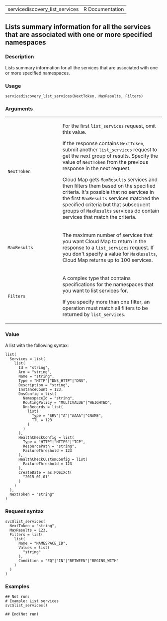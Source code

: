 <table style="width: 100%;">
<tbody>
<tr class="odd">
<td>servicediscovery_list_services</td>
<td style="text-align: right;">R Documentation</td>
</tr>
</tbody>
</table>

## Lists summary information for all the services that are associated with one or more specified namespaces

### Description

Lists summary information for all the services that are associated with
one or more specified namespaces.

### Usage

    servicediscovery_list_services(NextToken, MaxResults, Filters)

### Arguments

<table>
<colgroup>
<col style="width: 35%" />
<col style="width: 65%" />
</colgroup>
<tbody>
<tr class="odd">
<td><code
id="servicediscovery_list_services_:_NextToken">NextToken</code></td>
<td><p>For the first <code>list_services</code> request, omit this
value.</p>
<p>If the response contains <code>NextToken</code>, submit another
<code>list_services</code> request to get the next group of results.
Specify the value of <code>NextToken</code> from the previous response
in the next request.</p>
<p>Cloud Map gets <code>MaxResults</code> services and then filters them
based on the specified criteria. It's possible that no services in the
first <code>MaxResults</code> services matched the specified criteria
but that subsequent groups of <code>MaxResults</code> services do
contain services that match the criteria.</p></td>
</tr>
<tr class="even">
<td><code
id="servicediscovery_list_services_:_MaxResults">MaxResults</code></td>
<td><p>The maximum number of services that you want Cloud Map to return
in the response to a <code>list_services</code> request. If you don't
specify a value for <code>MaxResults</code>, Cloud Map returns up to 100
services.</p></td>
</tr>
<tr class="odd">
<td><code
id="servicediscovery_list_services_:_Filters">Filters</code></td>
<td><p>A complex type that contains specifications for the namespaces
that you want to list services for.</p>
<p>If you specify more than one filter, an operation must match all
filters to be returned by <code>list_services</code>.</p></td>
</tr>
</tbody>
</table>

### Value

A list with the following syntax:

    list(
      Services = list(
        list(
          Id = "string",
          Arn = "string",
          Name = "string",
          Type = "HTTP"|"DNS_HTTP"|"DNS",
          Description = "string",
          InstanceCount = 123,
          DnsConfig = list(
            NamespaceId = "string",
            RoutingPolicy = "MULTIVALUE"|"WEIGHTED",
            DnsRecords = list(
              list(
                Type = "SRV"|"A"|"AAAA"|"CNAME",
                TTL = 123
              )
            )
          ),
          HealthCheckConfig = list(
            Type = "HTTP"|"HTTPS"|"TCP",
            ResourcePath = "string",
            FailureThreshold = 123
          ),
          HealthCheckCustomConfig = list(
            FailureThreshold = 123
          ),
          CreateDate = as.POSIXct(
            "2015-01-01"
          )
        )
      ),
      NextToken = "string"
    )

### Request syntax

    svc$list_services(
      NextToken = "string",
      MaxResults = 123,
      Filters = list(
        list(
          Name = "NAMESPACE_ID",
          Values = list(
            "string"
          ),
          Condition = "EQ"|"IN"|"BETWEEN"|"BEGINS_WITH"
        )
      )
    )

### Examples

    ## Not run: 
    # Example: List services
    svc$list_services()

    ## End(Not run)
